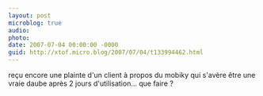 ```yaml
---
layout: post
microblog: true
audio: 
photo: 
date: 2007-07-04 00:00:00 -0000
guid: http://xtof.micro.blog/2007/07/04/t133994462.html
---
```

reçu encore une plainte d'un client à propos du mobiky qui s'avère être une vraie daube après 2 jours d'utilisation... que faire ?

